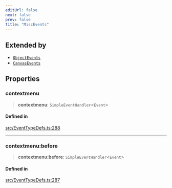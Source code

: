 ```yaml
---
editUrl: false
next: false
prev: false
title: "MiscEvents"
---
```


## Extended by

- [`ObjectEvents`](/api/interfaces/objectevents/)
- [`CanvasEvents`](/api/interfaces/canvasevents/)

## Properties

### contextmenu

> **contextmenu**: `SimpleEventHandler`\<`Event`\>

#### Defined in

[src/EventTypeDefs.ts:288](https://github.com/fabricjs/fabric.js/blob/a0b4adf41e0a1fd81824114cedd4c32bfb8cac25/src/EventTypeDefs.ts#L288)

***

### contextmenu:before

> **contextmenu:before**: `SimpleEventHandler`\<`Event`\>

#### Defined in

[src/EventTypeDefs.ts:287](https://github.com/fabricjs/fabric.js/blob/a0b4adf41e0a1fd81824114cedd4c32bfb8cac25/src/EventTypeDefs.ts#L287)
